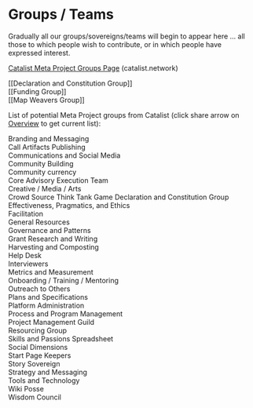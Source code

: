# Groups / Teams
Gradually all our groups/sovereigns/teams will begin to appear here ... all those to which people wish to contribute, or in which people have expressed interest.

[Catalist Meta Project Groups Page](https://www.catalist.network/group-public/lionsberg-meta-project?tab=Groups) (catalist.network) 

[[Declaration and Constitution Group]]  
[[Funding Group]]  
[[Map Weavers Group]]  

List of potential Meta Project groups from Catalist (click share arrow on [Overview](https://www.catalist.network/group-public/lionsberg-meta-project?tab=Overview) to get current list):

Branding and Messaging  
Call Artifacts Publishing  
Communications and Social Media  
Community Building  
Community currency  
Core Advisory Execution Team  
Creative / Media / Arts  
Crowd Source Think Tank Game
Declaration and Constitution Group  
Effectiveness, Pragmatics, and Ethics  
Facilitation  
General Resources  
Governance and Patterns  
Grant Research and Writing  
Harvesting and Composting  
Help Desk  
Interviewers  
Metrics and Measurement  
Onboarding / Training / Mentoring  
Outreach to Others  
Plans and Specifications  
Platform Administration  
Process and Program Management  
Project Management Guild  
Resourcing Group  
Skills and Passions Spreadsheet  
Social Dimensions  
Start Page Keepers  
Story Sovereign  
Strategy and Messaging  
Tools and Technology  
Wiki Posse  
Wisdom Council  
